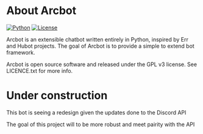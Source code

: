 # About Arcbot
[![Python](https://img.shields.io/badge/Python-3.6-7289da.svg)](https://www.python.org/downloads/release/python-360/)
[![License](https://img.shields.io/badge/License-GPL-7289da.svg)](https://www.gnu.org/licenses/gpl-3.0.en.html)

Arcbot is an extensible chatbot written entirely in Python, inspired by Err and Hubot projects.
The goal of Arcbot is to provide a simple to extend bot framework.

Arcbot is open source software and released under the GPL v3 license. See LICENCE.txt for more info.

# Under construction
This bot is seeing a redesign given the updates done to the Discord API

The goal of this project will to be more robust and meet pairity with the API
